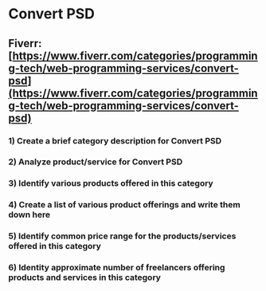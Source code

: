 # Convert PSD
## Fiverr: [https://www.fiverr.com/categories/programming-tech/web-programming-services/convert-psd](https://www.fiverr.com/categories/programming-tech/web-programming-services/convert-psd)
### 1) Create a brief category description for Convert PSD
### 2) Analyze product/service for Convert PSD
### 3) Identify various products offered in this category
### 4) Create a list of various product offerings and write them down here
### 5) Identify common price range for the products/services offered in this category
### 6) Identity approximate number of freelancers offering products and services in this category
